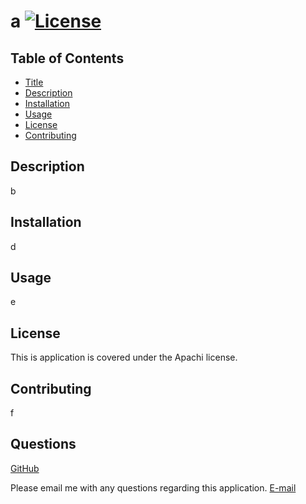 
# a [![License](https://img.shields.io/badge/License-Apache_2.0-blue.svg)](https://opensource.org/licenses/Apache-2.0) <a id="title"></a>

## Table of Contents
- [Title](#title)
- [Description](#description)
- [Installation](#installation)
- [Usage](#usage)
- [License](#license)
- [Contributing](#contributing)

## Description
b <a id="description"></a>

## Installation
d<a id="installation"></a>

## Usage
e <a id="usage"></a>

## License
This is application is covered under the Apachi license. <a id="license"></a>

## Contributing
f <a id="contributing"></a>

## Questions
[GitHub](https://www.github.com/annaperlack) 

Please email me with any questions regarding this application. 
[E-mail](annaperlack@gmail.com)
